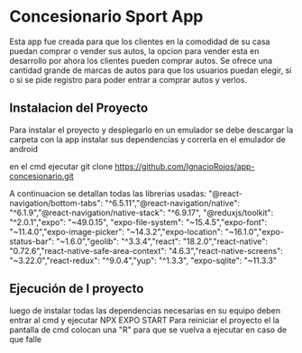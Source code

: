 # Concesionario Sport App

Esta app fue creada para que los clientes en la comodidad de su casa puedan comprar o vender sus autos, la opcion para vender esta en desarrollo por ahora los clientes pueden comprar autos.
Se ofrece una cantidad grande de marcas de autos para que los usuarios puedan elegir, si o si se pide registro para poder entrar a comprar autos y verlos.

## Instalacion del Proyecto

Para instalar el proyecto y desplegarlo en un emulador se debe descargar la carpeta con la app instalar sus dependencias y correrla en el emulador de android

en el cmd ejecutar git clone https://github.com/IgnacioRojos/app-concesionario.git

A continuacion se detallan todas las librerias usadas:
"@react-navigation/bottom-tabs": "^6.5.11","@react-navigation/native": "^6.1.9","@react-navigation/native-stack": "^6.9.17",
"@reduxjs/toolkit": "^2.0.1","expo": "~49.0.15", "expo-file-system": "~15.4.5","expo-font": "~11.4.0","expo-image-picker": "~14.3.2","expo-location": "~16.1.0","expo-status-bar": "~1.6.0","geolib": "^3.3.4","react": "18.2.0","react-native": "0.72.6","react-native-safe-area-context": "4.6.3","react-native-screens": "~3.22.0","react-redux": "^9.0.4","yup": "^1.3.3",
"expo-sqlite": "~11.3.3"

## Ejecución de l proyecto
luego de instalar todas las dependencias necesarias en su equipo deben entrar al cmd y ejecutar
NPX EXPO START
Para reiniciar el proyecto el la pantalla de cmd colocan una "R" para que se vuelva a ejecutar en caso de que falle
